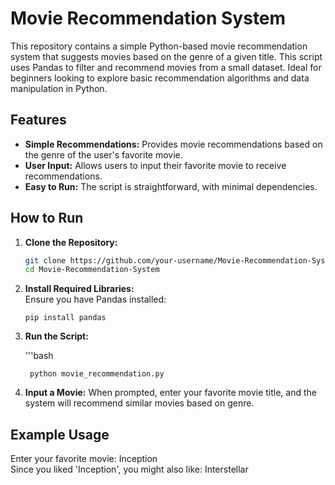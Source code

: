 # Movie Recommendation System

This repository contains a simple Python-based movie recommendation system that suggests movies based on the genre of a given title. This script uses Pandas to filter and recommend movies from a small dataset. Ideal for beginners looking to explore basic recommendation algorithms and data manipulation in Python.

## Features

- **Simple Recommendations:** Provides movie recommendations based on the genre of the user's favorite movie.
- **User Input:** Allows users to input their favorite movie to receive recommendations.
- **Easy to Run:** The script is straightforward, with minimal dependencies.

## How to Run

1. **Clone the Repository:**
   ```bash
   git clone https://github.com/your-username/Movie-Recommendation-System.git
   cd Movie-Recommendation-System
2. **Install Required Libraries:**<br>
     Ensure you have Pandas installed:

       pip install pandas

3. **Run the Script:**

     '''bash

        python movie_recommendation.py
4. **Input a Movie:**
     When prompted, enter your favorite movie title, and the system will recommend similar movies based on genre.

## Example Usage

Enter your favorite movie: Inception<br>
Since you liked 'Inception', you might also like: Interstellar
